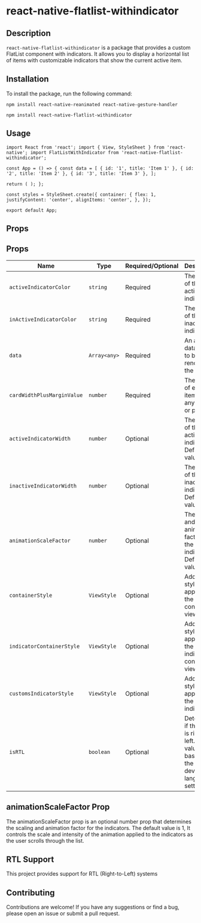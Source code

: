 # react-native-flatlist-withindicator

## Description

`react-native-flatlist-withindicator` is a package that provides a custom FlatList component with indicators. It allows you to display a horizontal list of items with customizable indicators that show the current active item.

## Installation

To install the package, run the following command:

`npm install react-native-reanimated react-native-gesture-handler`

`npm install react-native-flatlist-withindicator`

## Usage

```
import React from 'react'; import { View, StyleSheet } from 'react-native'; import FlatListWithIndicator from 'react-native-flatlist-withindicator';

const App = () => { const data = [ { id: '1', title: 'Item 1' }, { id: '2', title: 'Item 2' }, { id: '3', title: 'Item 3' }, ];

return ( ); };

const styles = StyleSheet.create({ container: { flex: 1, justifyContent: 'center', alignItems: 'center', }, });

export default App;
```

## Props

## Props

| Name                       | Type         | Required/Optional | Description                                                                                          |
| -------------------------- | ------------ | ----------------- | ---------------------------------------------------------------------------------------------------- |
| `activeIndicatorColor`     | `string`     | Required          | The color of the active indicator.                                                                   |
| `inActiveIndicatorColor`   | `string`     | Required          | The color of the inactive indicators.                                                                |
| `data`                     | `Array<any>` | Required          | An array of data items to be rendered in the list.                                                   |
| `cardWidthPlusMarginValue` | `number`     | Required          | The width of each list item plus any margin or padding.                                              |
| `activeIndicatorWidth`     | `number`     | Optional          | The width of the active indicator. Default value is `32`.                                            |
| `inactiveIndicatorWidth`   | `number`     | Optional          | The width of the inactive indicators. Default value is `12`.                                         |
| `animationScaleFactor`     | `number`     | Optional          | The scaling and animation factor for the indicators. Default value is `1`.                           |
| `containerStyle`           | `ViewStyle`  | Optional          | Additional styles to be applied to the container view.                                               |
| `indicatorContainerStyle`  | `ViewStyle`  | Optional          | Additional styles to be applied to the indicator container view.                                     |
| `customsIndicatorStyle`    | `ViewStyle`  | Optional          | Additional styles to be applied to the custom indicators.                                            |
| `isRTL`                    | `boolean`    | Optional          | Determines if the layout is right-to-left. Default value is based on the device's language settings. |

## animationScaleFactor Prop

The animationScaleFactor prop is an optional number prop that determines the scaling and animation factor for the indicators. The default value is 1, It controls the scale and intensity of the animation applied to the indicators as the user scrolls through the list.

## RTL Support

This project provides support for RTL (Right-to-Left) systems

## Contributing

Contributions are welcome! If you have any suggestions or find a bug, please open an issue or submit a pull request.
